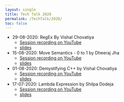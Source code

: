 ```yaml
---
layout: single
title: Tech Talk 2020
permalink: /TechTalk/2020/
toc: false
---
```


- 29-08-2020: RegEx By Vishal Chovatiya
    - [Session recording on YouTube](https://youtu.be/OXPALxWVbCA)
    - [slides](https://github.com/CppIndia-UserGroup/CppIndia-SessionDocuments/blob/master/29-08-2020/)
- 15-08-2020: Move Semantics - 0 to 1 by Dheeraj Jha
    - [Session recording on YouTube](https://youtu.be/QH_9CBKoDTA)
    - [slides](https://github.com/CppIndia-UserGroup/CppIndia-SessionDocuments/tree/master/15-08-2020)
- 01-08-2020: Demystifying C++ by Vishal Chovatiya
    - [Session recording on YouTube](https://youtu.be/Ev65lLpns7I)
    - [slides](https://github.com/CppIndia-UserGroup/CppIndia-SessionDocuments/blob/master/01-08-2020)
- 17-07-2020: Lambda Expression by Shilpa Dodeja
    - [Session recording on YouTube](https://youtu.be/p6nCp-mx3Lk)
    - [slides](https://github.com/CppIndia-UserGroup/CppIndia-SessionDocuments/blob/master/17-07-2020)
